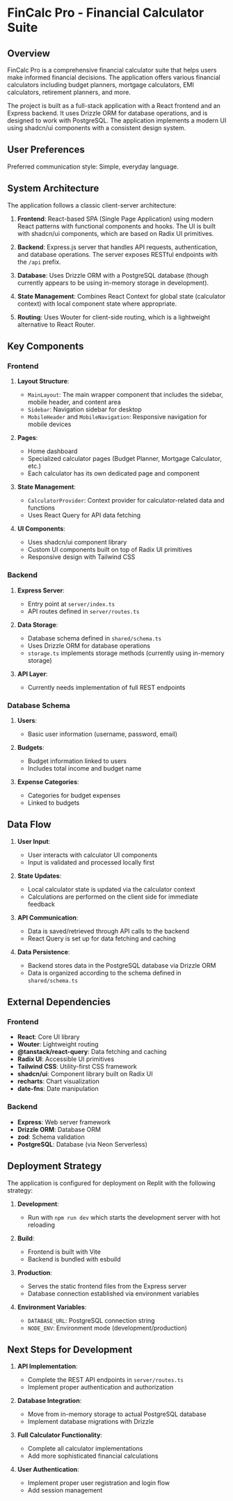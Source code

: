 # FinCalc Pro - Financial Calculator Suite

## Overview

FinCalc Pro is a comprehensive financial calculator suite that helps users make informed financial decisions. The application offers various financial calculators including budget planners, mortgage calculators, EMI calculators, retirement planners, and more.

The project is built as a full-stack application with a React frontend and an Express backend. It uses Drizzle ORM for database operations, and is designed to work with PostgreSQL. The application implements a modern UI using shadcn/ui components with a consistent design system.

## User Preferences

Preferred communication style: Simple, everyday language.

## System Architecture

The application follows a classic client-server architecture:

1. **Frontend**: React-based SPA (Single Page Application) using modern React patterns with functional components and hooks. The UI is built with shadcn/ui components, which are based on Radix UI primitives.

2. **Backend**: Express.js server that handles API requests, authentication, and database operations. The server exposes RESTful endpoints with the `/api` prefix.

3. **Database**: Uses Drizzle ORM with a PostgreSQL database (though currently appears to be using in-memory storage in development).

4. **State Management**: Combines React Context for global state (calculator context) with local component state where appropriate.

5. **Routing**: Uses Wouter for client-side routing, which is a lightweight alternative to React Router.

## Key Components

### Frontend
1. **Layout Structure**:
   - `MainLayout`: The main wrapper component that includes the sidebar, mobile header, and content area
   - `Sidebar`: Navigation sidebar for desktop
   - `MobileHeader` and `MobileNavigation`: Responsive navigation for mobile devices

2. **Pages**:
   - Home dashboard
   - Specialized calculator pages (Budget Planner, Mortgage Calculator, etc.)
   - Each calculator has its own dedicated page and component

3. **State Management**:
   - `CalculatorProvider`: Context provider for calculator-related data and functions
   - Uses React Query for API data fetching

4. **UI Components**:
   - Uses shadcn/ui component library
   - Custom UI components built on top of Radix UI primitives
   - Responsive design with Tailwind CSS

### Backend
1. **Express Server**:
   - Entry point at `server/index.ts`
   - API routes defined in `server/routes.ts`

2. **Data Storage**:
   - Database schema defined in `shared/schema.ts`
   - Uses Drizzle ORM for database operations
   - `storage.ts` implements storage methods (currently using in-memory storage)

3. **API Layer**:
   - Currently needs implementation of full REST endpoints

### Database Schema
1. **Users**:
   - Basic user information (username, password, email)

2. **Budgets**:
   - Budget information linked to users
   - Includes total income and budget name

3. **Expense Categories**:
   - Categories for budget expenses
   - Linked to budgets

## Data Flow

1. **User Input**:
   - User interacts with calculator UI components
   - Input is validated and processed locally first

2. **State Updates**:
   - Local calculator state is updated via the calculator context
   - Calculations are performed on the client side for immediate feedback

3. **API Communication**:
   - Data is saved/retrieved through API calls to the backend
   - React Query is set up for data fetching and caching

4. **Data Persistence**:
   - Backend stores data in the PostgreSQL database via Drizzle ORM
   - Data is organized according to the schema defined in `shared/schema.ts`

## External Dependencies

### Frontend
- **React**: Core UI library
- **Wouter**: Lightweight routing
- **@tanstack/react-query**: Data fetching and caching
- **Radix UI**: Accessible UI primitives
- **Tailwind CSS**: Utility-first CSS framework
- **shadcn/ui**: Component library built on Radix UI
- **recharts**: Chart visualization
- **date-fns**: Date manipulation

### Backend
- **Express**: Web server framework
- **Drizzle ORM**: Database ORM
- **zod**: Schema validation
- **PostgreSQL**: Database (via Neon Serverless)

## Deployment Strategy

The application is configured for deployment on Replit with the following strategy:

1. **Development**:
   - Run with `npm run dev` which starts the development server with hot reloading

2. **Build**:
   - Frontend is built with Vite
   - Backend is bundled with esbuild

3. **Production**:
   - Serves the static frontend files from the Express server
   - Database connection established via environment variables

4. **Environment Variables**:
   - `DATABASE_URL`: PostgreSQL connection string
   - `NODE_ENV`: Environment mode (development/production)

## Next Steps for Development

1. **API Implementation**:
   - Complete the REST API endpoints in `server/routes.ts`
   - Implement proper authentication and authorization

2. **Database Integration**:
   - Move from in-memory storage to actual PostgreSQL database
   - Implement database migrations with Drizzle

3. **Full Calculator Functionality**:
   - Complete all calculator implementations
   - Add more sophisticated financial calculations

4. **User Authentication**:
   - Implement proper user registration and login flow
   - Add session management